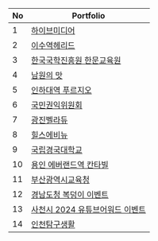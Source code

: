 
| No | Portfolio |
| ------------ | ------------- |
| 1 | <a href="https://github.com/eekfrl/hiveMedia/tree/master/hiveMedia"> 하이브미디어 </a>  |
| 2 | <a href="https://github.com/eekfrl/hiveMedia/tree/master/isuhelead"> 이수역헤리드 </a>  |
| 3 | <a href="https://github.com/eekfrl/hiveMedia/tree/master/hanmun"> 한국국학진흥원 한문교육원 </a>  |
| 4 | <a href="https://github.com/eekfrl/hiveMedia/tree/master/namwon"> 남원의 맛 </a>  |
| 5 | <a href="https://github.com/eekfrl/hiveMedia/tree/master/InhaUniversityStationPrugio"> 인하대역 푸르지오 </a>  |
| 6 | <a href="https://github.com/eekfrl/hiveMedia/tree/master/correct-report"> 국민권익위원회 </a>  |
| 7 | <a href="https://github.com/eekfrl/hiveMedia/tree/master/GwangjinBellaDue"> 광진벨라듀 </a>  |
| 8 | <a href="https://github.com/eekfrl/hiveMedia/tree/master/Hillstate"> 힐스에비뉴 </a>  |
| 9 | <a href="https://github.com/eekfrl/hiveMedia/tree/master/Gyeongguk University"> 국립경국대학교 </a>  |
| 10 | <a href="https://github.com/eekfrl/hiveMedia/tree/master/yi-cantavill"> 용인 에버랜드역 칸타빌 </a>  |
| 11 | <a href="https://github.com/eekfrl/hiveMedia/tree/master/BusanDu"> 부산광역시교육청 </a>  |
| 12 | <a href="https://github.com/eekfrl/hiveMedia/tree/master/BDHevent"> 경남도청 복덩이 이벤트 </a>  |
| 13 | <a href="https://github.com/eekfrl/hiveMedia/tree/master/sacheonAward"> 사천시 2024 유튜브어워드 이벤트 </a>  |
| 14 | <a href="https://github.com/eekfrl/hiveMedia/tree/master/incheonManual"> 인천탐구생활 </a>  |
